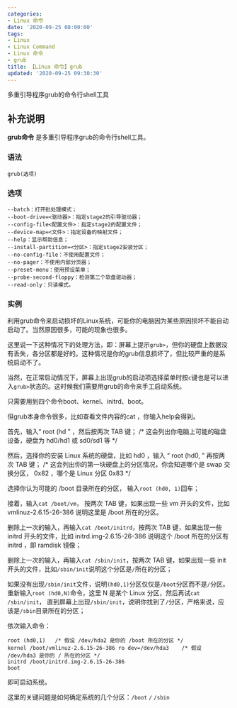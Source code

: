 ```yaml
---
categories:
- Linux 命令
date: '2020-09-25 08:00:00'
tags:
- Linux
- Linux Command
- Linux 命令
- grub
title: 【Linux 命令】grub
updated: '2020-09-25 09:30:30'
---
```


多重引导程序grub的命令行shell工具

## 补充说明

**grub命令** 是多重引导程序grub的命令行shell工具。

###  语法

```shell
grub(选项)
```

###  选项

```shell
--batch：打开批处理模式；
--boot-drive=<驱动器>：指定stage2的引导驱动器；
--config-file<配置文件>：指定stage2的配置文件；
--device-map=<文件>：指定设备的映射文件；
--help：显示帮助信息；
--install-partition=<分区>：指定stage2安装分区；
--no-config-file：不使用配置文件；
--no-pager：不使用内部分页器；
--preset-menu：使用预设菜单；
--probe-second-floppy：检测第二个软盘驱动器；
--read-only：只读模式。
```

###  实例

利用grub命令来启动损坏的Linux系统，可能你的电脑因为某些原因损坏不能自动启动了。当然原因很多，可能的现象也很多。

这里说一下这种情况下的处理方法，即：屏幕上提示`grub>`，但你的硬盘上数据没有丢失，各分区都是好的。这种情况是你的grub信息损坏了，但比较严重的是系统启动不了。

当然，在正常启动情况下，屏幕上出现grub的启动项选择菜单时按`c`键也是可以进入`grub>`状态的。这时候我们需要用grub的命令来手工启动系统。

只需要用到四个命令boot、kernel、initrd、boot。

但grub本身命令很多，比如查看文件内容的cat ，你输入help会得到。

首先，输入“ root (hd ” ，然后按两次 TAB 键； /* 这会列出你电脑上可能的磁盘设备，硬盘为 hd0/hd1 或 sd0/sd1 等 */

然后，选择你的安装 Linux 系统的硬盘，比如 hd0 ，输入 “ root (hd0, ” 再按两次 TAB 键； /* 这会列出你的第一块硬盘上的分区情况，你会知道哪个是 swap 交换分区， 0x82 ，哪个是 Linux 分区 0x83 */

选择你认为可能的 /boot 目录所在的分区， 输入`root (hd0, 1)`回车；

接着，输入`cat /boot/vm`， 按两次 TAB 键，如果出现一些 vm 开头的文件，比如 vmlinuz-2.6.15-26-386 说明这里是 /boot 所在的分区。

删除上一次的输入，再输入`cat /boot/initrd`，按两次 TAB 键，如果出现一些 initrd 开头的文件，比如 initrd.img-2.6.15-26-386 说明这个 /boot 所在的分区有 initrd ，即 ramdisk 镜像；

删除上一次的输入，再输入`cat /sbin/init`，按两次 TAB 键，如果出现一些 init 开头的文件，比如`/sbin/init`说明这个分区是`/`所在的分区；

如果没有出现`/sbin/init`文件，说明`(hd0,1)`分区仅仅是`/boot`分区而不是`/`分区。重新输入`root (hd0,N)`命令，这里 N 是某个 Linux 分区，然后再试`cat /sbin/init`， 直到屏幕上出现`/sbin/init`，说明你找到了`/`分区，严格来说，应该是`/sbin`目录所在的分区；

依次输入命令：

```shell
root (hd0,1)   /* 假设 /dev/hda2 是你的 /boot 所在的分区 */
kernel /boot/vmlinuz-2.6.15-26-386 ro dev=/dev/hda3    /* 假设 /dev/hda3 是你的 / 所在的分区 */
initrd /boot/initrd.img-2.6.15-26-386
boot
```

即可启动系统。

这里的关键问题是如何确定系统的几个分区：`/boot` `/` `/sbin`


